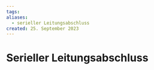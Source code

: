 ```yaml
---
tags: 
aliases:
  - serieller Leitungsabschluss
created: 25. September 2023
---
```


# Serieller Leitungsabschluss
